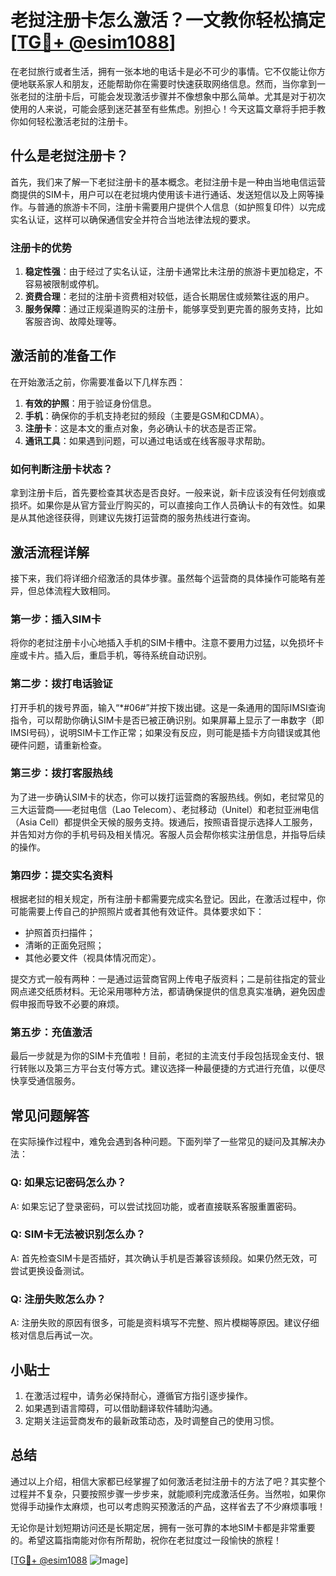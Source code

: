 # 老挝注册卡怎么激活？一文教你轻松搞定[[TG💪+ @esim1088](https://t.me/s/esim1088)]

在老挝旅行或者生活，拥有一张本地的电话卡是必不可少的事情。它不仅能让你方便地联系家人和朋友，还能帮助你在需要时快速获取网络信息。然而，当你拿到一张老挝的注册卡后，可能会发现激活步骤并不像想象中那么简单。尤其是对于初次使用的人来说，可能会感到迷茫甚至有些焦虑。别担心！今天这篇文章将手把手教你如何轻松激活老挝的注册卡。

## 什么是老挝注册卡？

首先，我们来了解一下老挝注册卡的基本概念。老挝注册卡是一种由当地电信运营商提供的SIM卡，用户可以在老挝境内使用该卡进行通话、发送短信以及上网等操作。与普通的旅游卡不同，注册卡需要用户提供个人信息（如护照复印件）以完成实名认证，这样可以确保通信安全并符合当地法律法规的要求。

### 注册卡的优势

1. **稳定性强**：由于经过了实名认证，注册卡通常比未注册的旅游卡更加稳定，不容易被限制或停机。
2. **资费合理**：老挝的注册卡资费相对较低，适合长期居住或频繁往返的用户。
3. **服务保障**：通过正规渠道购买的注册卡，能够享受到更完善的服务支持，比如客服咨询、故障处理等。

## 激活前的准备工作

在开始激活之前，你需要准备以下几样东西：

1. **有效的护照**：用于验证身份信息。
2. **手机**：确保你的手机支持老挝的频段（主要是GSM和CDMA）。
3. **注册卡**：这是本文的重点对象，务必确认卡的状态是否正常。
4. **通讯工具**：如果遇到问题，可以通过电话或在线客服寻求帮助。

### 如何判断注册卡状态？

拿到注册卡后，首先要检查其状态是否良好。一般来说，新卡应该没有任何划痕或损坏。如果你是从官方营业厅购买的，可以直接向工作人员确认卡的有效性。如果是从其他途径获得，则建议先拨打运营商的服务热线进行查询。

## 激活流程详解

接下来，我们将详细介绍激活的具体步骤。虽然每个运营商的具体操作可能略有差异，但总体流程大致相同。

### 第一步：插入SIM卡

将你的老挝注册卡小心地插入手机的SIM卡槽中。注意不要用力过猛，以免损坏卡座或卡片。插入后，重启手机，等待系统自动识别。

### 第二步：拨打电话验证

打开手机的拨号界面，输入“*#06#”并按下拨出键。这是一条通用的国际IMSI查询指令，可以帮助你确认SIM卡是否已被正确识别。如果屏幕上显示了一串数字（即IMSI号码），说明SIM卡工作正常；如果没有反应，则可能是插卡方向错误或其他硬件问题，请重新检查。

### 第三步：拨打客服热线

为了进一步确认SIM卡的状态，你可以拨打运营商的客服热线。例如，老挝常见的三大运营商——老挝电信（Lao Telecom）、老挝移动（Unitel）和老挝亚洲电信（Asia Cell）都提供全天候的服务支持。拨通后，按照语音提示选择人工服务，并告知对方你的手机号码及相关情况。客服人员会帮你核实注册信息，并指导后续的操作。

### 第四步：提交实名资料

根据老挝的相关规定，所有注册卡都需要完成实名登记。因此，在激活过程中，你可能需要上传自己的护照照片或者其他有效证件。具体要求如下：
- 护照首页扫描件；
- 清晰的正面免冠照；
- 其他必要文件（视具体情况而定）。

提交方式一般有两种：一是通过运营商官网上传电子版资料；二是前往指定的营业网点递交纸质材料。无论采用哪种方法，都请确保提供的信息真实准确，避免因虚假申报而导致不必要的麻烦。

### 第五步：充值激活

最后一步就是为你的SIM卡充值啦！目前，老挝的主流支付手段包括现金支付、银行转账以及第三方平台支付等方式。建议选择一种最便捷的方式进行充值，以便尽快享受通信服务。

## 常见问题解答

在实际操作过程中，难免会遇到各种问题。下面列举了一些常见的疑问及其解决办法：

### Q: 如果忘记密码怎么办？
A: 如果忘记了登录密码，可以尝试找回功能，或者直接联系客服重置密码。

### Q: SIM卡无法被识别怎么办？
A: 首先检查SIM卡是否插好，其次确认手机是否兼容该频段。如果仍然无效，可尝试更换设备测试。

### Q: 注册失败怎么办？
A: 注册失败的原因有很多，可能是资料填写不完整、照片模糊等原因。建议仔细核对信息后再试一次。

## 小贴士

1. 在激活过程中，请务必保持耐心，遵循官方指引逐步操作。
2. 如果遇到语言障碍，可以借助翻译软件辅助沟通。
3. 定期关注运营商发布的最新政策动态，及时调整自己的使用习惯。

## 总结

通过以上介绍，相信大家都已经掌握了如何激活老挝注册卡的方法了吧？其实整个过程并不复杂，只要按照步骤一步步来，就能顺利完成激活任务。当然啦，如果你觉得手动操作太麻烦，也可以考虑购买预激活的产品，这样省去了不少麻烦事哦！

无论你是计划短期访问还是长期定居，拥有一张可靠的本地SIM卡都是非常重要的。希望这篇指南能对你有所帮助，祝你在老挝度过一段愉快的旅程！

[[TG💪+ @esim1088](https://t.me/s/esim1088) ![Image](https://i.postimg.cc/4NQfJmqS/Snipaste-2025-05-13-00-14-12.png)]